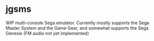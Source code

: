 # jgsms

WIP multi-console Sega emulator. Currently mostly supports the Sega Master System and the Game Gear, and somewhat supports the Sega Genesis (FM audio not yet implemented)
